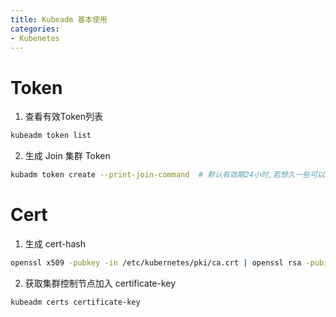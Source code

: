 ```yaml
---
title: Kubeadm 基本使用
categories: 
- Kubenetes
---
```


# Token
1. 查看有效Token列表
``` bash
kubeadm token list
```
2. 生成 Join 集群 Token
```bash
kubadm token create --print-join-command  # 默认有效期24小时,若想久一些可以结合–ttl参数,设为0则用不过期
```
# Cert
1. 生成 cert-hash
```bash
openssl x509 -pubkey -in /etc/kubernetes/pki/ca.crt | openssl rsa -pubin -outform der 2>/dev/null | openssl dgst -sha256 -hex | sed 's/^.* //'
```
2. 获取集群控制节点加入 certificate-key 
```bash
kubeadm certs certificate-key
```
